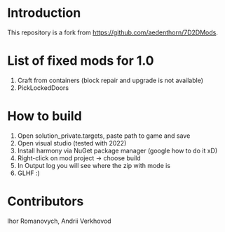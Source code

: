 # Introduction 
This repository is a fork from https://github.com/aedenthorn/7D2DMods.


# List of fixed mods for 1.0
1. Craft from containers (block repair and upgrade is not available)
2. PickLockedDoors

# How to build
1. Open solution_private.targets, paste path to game and save
2. Open visual studio (tested with 2022)
3. Install harmony via NuGet package manager (google how to do it xD)
4. Right-click on mod project -> choose build
5. In Output log you will see where the zip with mode is
6. GLHF :)

# Contributors
Ihor Romanovych, Andrii Verkhovod
